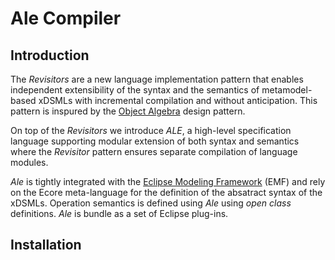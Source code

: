 # Ale Compiler

## Introduction
The *Revisitors* are a new language implementation pattern that enables independent
extensibility of the syntax and the semantics of metamodel-based xDSMLs with
incremental compilation and without anticipation. This pattern is inspured by
the [Object Algebra](https://dl.acm.org/citation.cfm?id=2367167) design pattern.

On top of the *Revisitors* we introduce *ALE*, a high-level specification language supporting modular extension of both syntax and semantics where the *Revisitor* pattern ensures separate compilation of language modules.

*Ale* is tightly integrated with the [Eclipse Modeling Framework](https://www.eclipse.org/modeling/emf/) (EMF) and rely on the Ecore meta-language for the definition of the absatract syntax of the xDSMLs. Operation semantics is defined using *Ale* using *open class* definitions. *Ale* is bundle as a set of Eclipse plug-ins.

## Installation

